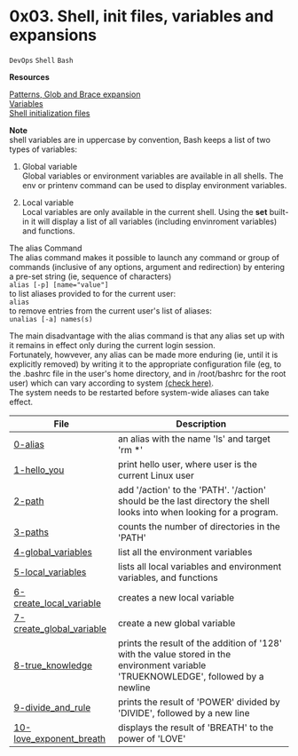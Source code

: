 # 0x03. Shell, init files, variables and expansions
``DevOps`` ``Shell`` ``Bash``

**Resources**

[Patterns, Glob and Brace expansion](http://mywiki.wooledge.org/BashGuide/Patterns)<br />
[Variables](https://tldp.org/LDP/Bash-Beginners-Guide/html/sect_03_02.html)<br />
[Shell initialization files](https://tldp.org/LDP/Bash-Beginners-Guide/html/sect_03_01.html)

**Note** <br />
shell variables are in uppercase by convention, Bash keeps a list of two types of variables:
1. Global variable <br />
Global variables or environment variables are available in all shells. The env or printenv command can be used to display environment variables.

2. Local variable <br />
Local variables are only available in the current shell. Using the **set** built-in it will display a list of all variables (including envinroment variables) and functions. <br />

The alias Command<br />
The alias command makes it possible to launch any command or group of commands (inclusive of any options, argument and redirection) by entering a pre-set string (ie, sequence of characters)<br />
``alias [-p] [name="value"]``<br />
to list aliases provided to for the current user:<br /> 
``alias``<br />
to remove entries from the current user's list of aliases:<br />
``unalias [-a] names(s)``

The main disadvantage with the alias command is that any alias set up with it remains in effect only during the current login session.<br />
Fortunately, howvever, any alias can be made more enduring (ie, until it is explicitly removed) by writing it to the appropriate configuration file (eg, to the .bashrc file in the user's home directory, and in /root/bashrc for the root user) which can vary according to system [(check here)](https://tldp.org/LDP/Bash-Beginners-Guide/html/sect_03_01.html).<br />
The system needs to be restarted before system-wide aliases can take effect.


| File | Description |
|------|-------------|
[0-alias](./0-alias) | an alias with the name 'ls' and target 'rm \*'
[1-hello_you](./1-hello_you) | print hello user, where user is the current Linux user
[2-path](./2-path) | add '/action' to the 'PATH'. '/action' should be the last directory the shell looks into when looking for a program.
[3-paths](./3-paths) | counts the number of directories in the 'PATH'
[4-global_variables](./4-global_variables) | list all the environment variables
[5-local_variables](./5-local_variables) | lists all local variables and environment variables, and functions
[6-create_local_variable](./6-create_local_variable) | creates a new local variable
[7-create_global_variable](./7-create_global_variable) | create a new global variable
[8-true_knowledge](./8-true_knowledge) | prints the result of the addition of '128' with the value stored in the environment variable 'TRUEKNOWLEDGE', followed by a newline
[9-divide_and_rule](./9-divide_and_rule) | prints the result of 'POWER' divided by 'DIVIDE', followed by a new line
[10-love_exponent_breath](./10-love_exponent_breath) | displays the result of 'BREATH' to the power of 'LOVE'
